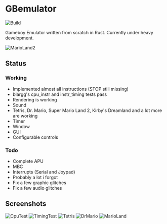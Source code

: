 # GBemulator
![Build](https://github.com/p4ddy1/gbemulator/workflows/Build/badge.svg?branch=master)

Gameboy Emulator written from scratch in Rust. Currently under heavy development.

![MarioLand2](https://cloud.lpnw.de/apps/files_sharing/publicpreview/m3FjZqCPjqY3XAj?x=2560&y=966&a=true)

## Status

### Working
* Implemented almost all instructions (STOP still missing)
* blargg's cpu_instr and instr_timing tests pass
* Rendering is working
* Sound
* Tetris, Dr. Mario, Super Mario Land 2, Kirby's Dreamland and a lot more are working
* Timer
* Window
* GUI
* Configurable controls


### Todo
* Complete APU
* MBC
* Interrupts (Serial and Joypad)
* Probably a lot i forgot
* Fix a few graphic glitches
* Fix a few audio glitches

## Screenshots

![CpuTest](https://cloud.lpnw.de/apps/files_sharing/publicpreview/KbyxSCrXL9kKr8i?x=1920&y=632&a=true)
![TimingTest](https://cloud.lpnw.de/apps/files_sharing/publicpreview/CE8dENP7JacDSN5?x=1920&y=632&a=true)
![Tetris](https://cloud.lpnw.de/apps/files_sharing/publicpreview/jcm8QLoHETHRFBa?x=1920&y=632&a=true)
![DrMario](https://cloud.lpnw.de/apps/files_sharing/publicpreview/MHNYnr2pPDrneGc?x=1920&y=632&a=true)
![MarioLand](https://cloud.lpnw.de/apps/files_sharing/publicpreview/freAayx9sFQk7oy?x=1920&y=632&a=true)
